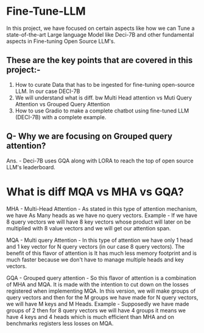 # Fine-Tune-LLM
In this project, we have focused on certain aspects like how we can Tune a state-of-the-art Large language Model like Deci-7B and other fundamental aspects in Fine-tuning 
Open Source LLM's.

## These are the key points that are covered in this project:-

 1. How to curate Data that has to be ingested for fine-tuning open-source LLM. In our case DECI-7B
 2. We will understand what is diff. bw Multi Head attention vs Muti Query Attention vs Grouped Query Attention
 3. How to use Gradio to make a complete chatbot using fine-tuned LLM (DECI-7B) with a complete example.

## Q- Why we are focusing on Grouped query attention?

 Ans. - Deci-7B uses GQA along with LORA to reach the top of open source LLM's leaderboard.

# What is diff MQA vs MHA vs GQA?

MHA - Multi-Head Attention - As stated in this type of attention mechanism, we have As Many heads as we have no query vectors. 
Example - If we have 8 query vectors we will have 8 key vectors whose product will later on be multiplied with 8 value vectors and we will get our attention span.

MQA - Multi query Attention - In this type of attention we have only 1 head and 1 key vector for N query vectors (in our case 8 query vectors). The benefit of this flavor of attention is It has much less memory footprint and is much faster because we don't have to manage multiple heads and key vectors.

GQA - Grouped query attention - So this flavor of attention is a combination of MHA and MQA. It is made with the intention to cut down on the losses registered when implementing MQA. In this version, we will make groups of query vectors and then for the M groups we have made for N query vectors, we will have M keys and M Heads. 
Example - Supposedly we have made groups of 2 then for 8 query vectors we will have 4 groups it means we have 4 keys and 4 heads which is much efficient than MHA and on benchmarks registers less losses on MQA.
